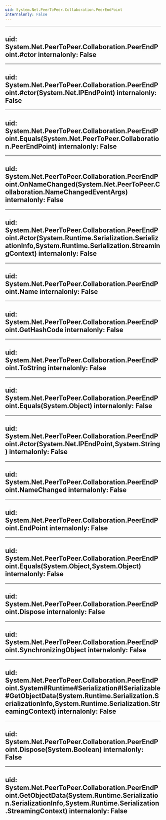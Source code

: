 ```yaml
---
uid: System.Net.PeerToPeer.Collaboration.PeerEndPoint
internalonly: False
---
```


---
uid: System.Net.PeerToPeer.Collaboration.PeerEndPoint.#ctor
internalonly: False
---

---
uid: System.Net.PeerToPeer.Collaboration.PeerEndPoint.#ctor(System.Net.IPEndPoint)
internalonly: False
---

---
uid: System.Net.PeerToPeer.Collaboration.PeerEndPoint.Equals(System.Net.PeerToPeer.Collaboration.PeerEndPoint)
internalonly: False
---

---
uid: System.Net.PeerToPeer.Collaboration.PeerEndPoint.OnNameChanged(System.Net.PeerToPeer.Collaboration.NameChangedEventArgs)
internalonly: False
---

---
uid: System.Net.PeerToPeer.Collaboration.PeerEndPoint.#ctor(System.Runtime.Serialization.SerializationInfo,System.Runtime.Serialization.StreamingContext)
internalonly: False
---

---
uid: System.Net.PeerToPeer.Collaboration.PeerEndPoint.Name
internalonly: False
---

---
uid: System.Net.PeerToPeer.Collaboration.PeerEndPoint.GetHashCode
internalonly: False
---

---
uid: System.Net.PeerToPeer.Collaboration.PeerEndPoint.ToString
internalonly: False
---

---
uid: System.Net.PeerToPeer.Collaboration.PeerEndPoint.Equals(System.Object)
internalonly: False
---

---
uid: System.Net.PeerToPeer.Collaboration.PeerEndPoint.#ctor(System.Net.IPEndPoint,System.String)
internalonly: False
---

---
uid: System.Net.PeerToPeer.Collaboration.PeerEndPoint.NameChanged
internalonly: False
---

---
uid: System.Net.PeerToPeer.Collaboration.PeerEndPoint.EndPoint
internalonly: False
---

---
uid: System.Net.PeerToPeer.Collaboration.PeerEndPoint.Equals(System.Object,System.Object)
internalonly: False
---

---
uid: System.Net.PeerToPeer.Collaboration.PeerEndPoint.Dispose
internalonly: False
---

---
uid: System.Net.PeerToPeer.Collaboration.PeerEndPoint.SynchronizingObject
internalonly: False
---

---
uid: System.Net.PeerToPeer.Collaboration.PeerEndPoint.System#Runtime#Serialization#ISerializable#GetObjectData(System.Runtime.Serialization.SerializationInfo,System.Runtime.Serialization.StreamingContext)
internalonly: False
---

---
uid: System.Net.PeerToPeer.Collaboration.PeerEndPoint.Dispose(System.Boolean)
internalonly: False
---

---
uid: System.Net.PeerToPeer.Collaboration.PeerEndPoint.GetObjectData(System.Runtime.Serialization.SerializationInfo,System.Runtime.Serialization.StreamingContext)
internalonly: False
---
